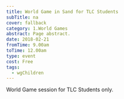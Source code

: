 ```yaml
---
title: World Game in Sand for TLC Students
subTitle: na
cover: fallback
category: 1.World Games
abstract: Page abstract.
date: 2018-02-21
fromTime: 9.00am
toTime: 12.00am
type: event
cost: Free
tags:
  - wgChildren
---
```


World Game session for TLC Students only.

